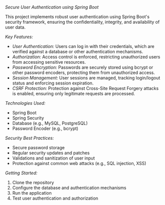 *Secure User Authentication using Spring Boot*

This project implements robust user authentication using Spring Boot's security framework, ensuring the confidentiality, integrity, and availability of user data.

*Key Features:*

- *User Authentication:* Users can log in with their credentials, which are verified against a database or other authentication mechanisms.
- *Authorization:* Access control is enforced, restricting unauthorized users from accessing sensitive resources.
- *Password Encryption:* Passwords are securely stored using bcrypt or other password encoders, protecting them from unauthorized access.
- *Session Management:* User sessions are managed, tracking login/logout status and enforcing session expiration.
- *CSRF Protection:* Protection against Cross-Site Request Forgery attacks is enabled, ensuring only legitimate requests are processed.

*Technologies Used:*

- Spring Boot
- Spring Security
- Database (e.g., MySQL, PostgreSQL)
- Password Encoder (e.g., bcrypt)

*Security Best Practices:*

- Secure password storage
- Regular security updates and patches
- Validations and sanitization of user input
- Protection against common web attacks (e.g., SQL injection, XSS)

*Getting Started:*

1. Clone the repository
2. Configure the database and authentication mechanisms
3. Run the application
4. Test user authentication and authorization


